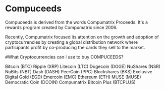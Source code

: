 # Compuceeds
Compuceeds is derived from the words Compumatrix Proceeds. It's a rewards program created by Compumatrix since 2006. 

Recently, Compumatrix focused its attention on the growth and adoption of cryptocurrencies by creating a global distribution network where participants profit by co-producing the cards they sell to the market.


#What Cryptocurrencies can I use to buy COMPUCEEDS?

Bitcoin (BTC)
Ripple (XRP)
Litecoin (LTC)
Dogecoin (DOGE)
NuShares (NSR)
NuBits (NBT)
Dash (DASH)
PeerCoin (PPC)
Blockshares (BKS)
Exclusive Digital Gold (EGD)
Emercoin (EMC)
Ethereum (ETH)
MUSE (MUSE)
Democratic Coin (DCOIN)
Compumatrix Bitcoin Plus (BTCPLUS)
